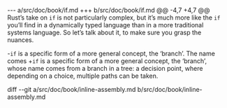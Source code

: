 --- a/src/doc/book/if.md
+++ b/src/doc/book/if.md
@@ -4,7 +4,7 @@ Rust’s take on `if` is not particularly complex, but it’s much more like the
 `if` you’ll find in a dynamically typed language than in a more traditional
 systems language. So let’s talk about it, to make sure you grasp the nuances.
 
-`if` is a specific form of a more general concept, the ‘branch’. The name comes
+`if` is a specific form of a more general concept, the ‘branch’, whose name comes
 from a branch in a tree: a decision point, where depending on a choice,
 multiple paths can be taken.
 
diff --git a/src/doc/book/inline-assembly.md b/src/doc/book/inline-assembly.md
